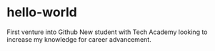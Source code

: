 # hello-world
First venture into Github
New student with Tech Academy looking to increase my knowledge for career advancement.
